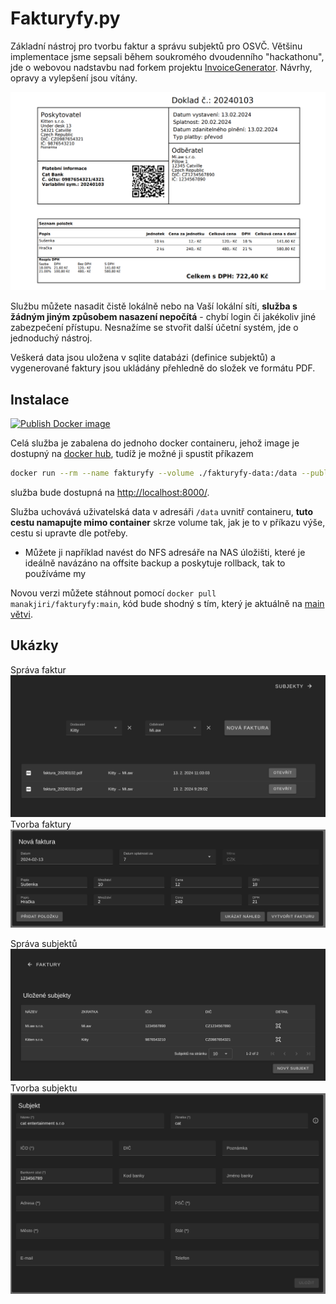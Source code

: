 # Fakturyfy.py

Základní nástroj pro tvorbu faktur a správu subjektů pro OSVČ. Většinu implementace jsme sepsali během soukromého dvoudenního "hackathonu", jde o webovou nadstavbu nad forkem projektu [InvoiceGenerator](https://github.com/by-cx/InvoiceGenerator). Návrhy, opravy a vylepšení jsou vítány.

![priklad](/docs/faktura.png)

Službu můžete nasadit čistě lokálně nebo na Vaší lokální síti, **služba s žádným jiným způsobem nasazení nepočítá** - chybí login či jakékoliv jiné zabezpečení přístupu. Nesnažíme se stvořit další účetní systém, jde o jednoduchý nástroj.

Veškerá data jsou uložena v sqlite databázi (definice subjektů) a vygenerované faktury jsou ukládány přehledně do složek ve formátu PDF.

## Instalace

[![Publish Docker image](https://github.com/manakjiri/fakturyfy/actions/workflows/docker-push.yaml/badge.svg?branch=main)](https://github.com/manakjiri/fakturyfy/actions/workflows/docker-push.yaml)

Celá služba je zabalena do jednoho docker containeru, jehož image je dostupný na [docker hub](https://hub.docker.com/repository/docker/manakjiri/fakturyfy), tudíž je možné ji spustit příkazem
```sh
docker run --rm --name fakturyfy --volume ./fakturyfy-data:/data --publish 8000 manakjiri/fakturyfy:main
```
služba bude dostupná na [http://localhost:8000/](http://localhost:8000/).

Služba uchovává uživatelská data v adresáři `/data` uvnitř containeru, **tuto cestu namapujte mimo container** skrze volume tak, jak je to v příkazu výše, cestu si upravte dle potřeby.
- Můžete ji například navést do NFS adresáře na NAS úložišti, které je ideálně navázáno na offsite backup a poskytuje rollback, tak to používáme my

Novou verzi můžete stáhnout pomocí `docker pull manakjiri/fakturyfy:main`, kód bude shodný s tím, který je aktuálně na [main větvi](https://github.com/manakjiri/fakturyfy/tree/main).


## Ukázky

Správa faktur
![](/docs/sprava_faktur.png)
Tvorba faktury
![](/docs/tvorba_faktury.png)

Správa subjektů
![](/docs/sprava_subjektu.png)
Tvorba subjektu
![](/docs/tvorba_subjektu.png)

